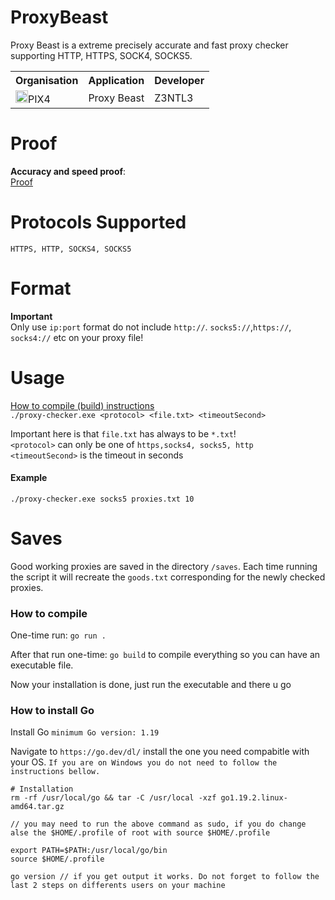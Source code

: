 # ProxyBeast

Proxy Beast is a extreme precisely accurate and fast proxy checker supporting HTTP, HTTPS, SOCK4, SOCKS5.

<table><tr><th>Organisation</th><th>Application</th><th>Developer</th></tr><tr><td><img src="https://media.discordapp.net/attachments/956310840464773200/968964843333877830/logopix4.png" width="20">PIX4</td><td>Proxy Beast</td><td>Z3NTL3</td></tr></table>

# Proof

**Accuracy and speed proof**: <br>
<a href="https://www.youtube.com/watch?v=wuYibCOgoCA&feature=youtu.be"> Proof</a>

# Protocols Supported

`HTTPS, HTTP, SOCKS4, SOCKS5`

# Format
**Important**<br>
Only use ``ip:port`` format do not include ``http://``. ``socks5://``,``https://``, ``socks4://`` etc on your proxy file!


# Usage
<a href="https://github.com/Z3NTL3/ProxyBeast#saves">How to compile (build) instructions</a><br>
`./proxy-checker.exe <protocol> <file.txt> <timeoutSecond>`

Important here is that `file.txt` has always to be `*.txt`!<br>
`<protocol>` can only be one of `https,socks4, socks5, http`<br>
`<timeoutSecond>` is the timeout in seconds<br>

#### Example

`./proxy-checker.exe socks5 proxies.txt 10`

# Saves

Good working proxies are saved in the directory `/saves`. Each time running the script it will recreate the `goods.txt` corresponding for the newly checked proxies.

### How to compile

One-time run:
`go run .`

After that run one-time:
`go build` to compile everything so you can have an executable file.

Now your installation is done, just run the executable and there u go

### How to install Go

Install Go `minimum Go version: 1.19`

Navigate to `https://go.dev/dl/` install the one you need compabitle with your OS.
``If you are on Windows you do not need to follow the instructions bellow.``

```
# Installation
rm -rf /usr/local/go && tar -C /usr/local -xzf go1.19.2.linux-amd64.tar.gz

// you may need to run the above command as sudo, if you do change alse the $HOME/.profile of root with source $HOME/.profile

export PATH=$PATH:/usr/local/go/bin
source $HOME/.profile

go version // if you get output it works. Do not forget to follow the last 2 steps on differents users on your machine
```
